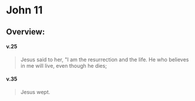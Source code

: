 # John 11

## Overview:


#### v.25
>Jesus said to her, "I am the resurrection and the life. He who believes in me will live, even though he dies;

#### v.35
>Jesus wept.


